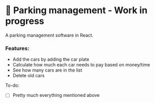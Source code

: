 # 🚗 Parking management - Work in progress

A parking management software in React.

### Features:
- Add the cars by adding the car plate
- Calculate how much each car needs to pay based on money/time
- See how many cars are in the list
- Delete old cars

To-do:

- [ ] Pretty much everything mentioned above
